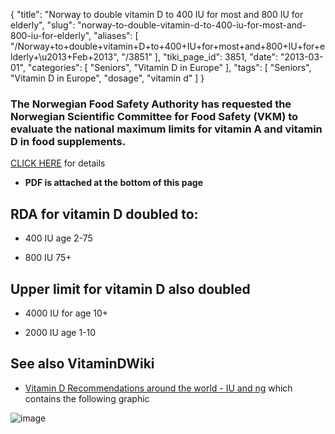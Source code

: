 {
    "title": "Norway to double vitamin D to 400 IU for most and 800 IU for elderly",
    "slug": "norway-to-double-vitamin-d-to-400-iu-for-most-and-800-iu-for-elderly",
    "aliases": [
        "/Norway+to+double+vitamin+D+to+400+IU+for+most+and+800+IU+for+elderly+\u2013+Feb+2013",
        "/3851"
    ],
    "tiki_page_id": 3851,
    "date": "2013-03-01",
    "categories": [
        "Seniors",
        "Vitamin D in Europe"
    ],
    "tags": [
        "Seniors",
        "Vitamin D in Europe",
        "dosage",
        "vitamin d"
    ]
}


### The Norwegian Food Safety Authority has requested the Norwegian Scientific Committee for Food Safety (VKM) to evaluate the national maximum limits for vitamin A and vitamin D in food supplements.

[CLICK HERE](http://www.english.vkm.no/eway/default.aspx?pid=278&trg=Content_6390&Content_6390=6393:1894292::0:6745:3:::0:0) for details

*  **PDF is attached at the bottom of this page** 

## RDA for vitamin D doubled to:

* 400 IU age 2-75

* 800 IU 75+

## Upper limit for vitamin D also doubled

* 4000 IU for age 10+

* 2000 IU age 1-10

## See also VitaminDWiki

* [Vitamin D Recommendations around the world - IU and ng](/posts/vitamin-d-recommendations-around-the-world-iu-and-ng) which contains the following graphic

<img src="/attachments/d3.mock.jpg" alt="image">